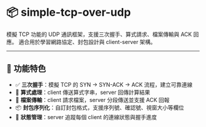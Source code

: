# 📦 simple-tcp-over-udp

模擬 TCP 功能的 UDP 通訊框架，支援三次握手、算式請求、檔案傳輸與 ACK 回應。
適合用於學習網路協定、封包設計與 client-server 架構。

---

## 🚀 功能特色

- ✅ **三次握手**：模擬 TCP 的 SYN → SYN-ACK → ACK 流程，建立可靠連線
- 🧮 **算式處理**：client 傳送算式字串，server 回傳計算結果
- 📁 **檔案傳輸**：client 請求檔案，server 分段傳送並支援 ACK 回報
- 📦 **封包序列化**：自訂封包格式，支援序列號、確認號、視窗大小等欄位
- 🧠 **狀態管理**：server 追蹤每個 client 的連線狀態與握手進度